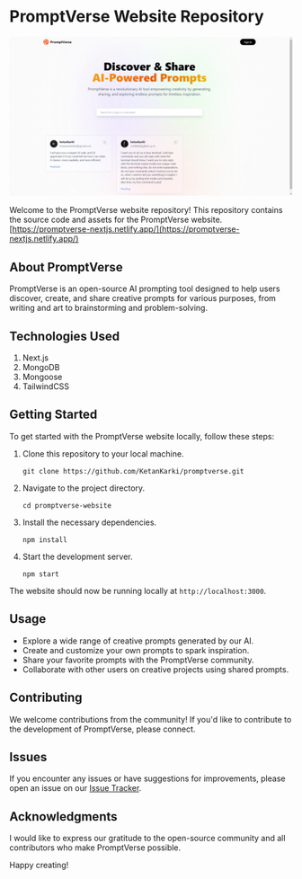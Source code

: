 # PromptVerse Website Repository
![Screenshot](screenshot.png)

Welcome to the PromptVerse website repository! This repository contains the source code and assets for the PromptVerse website.
[https://promptverse-nextjs.netlify.app/](https://promptverse-nextjs.netlify.app/)
## About PromptVerse

PromptVerse is an open-source AI prompting tool designed to help users discover, create, and share creative prompts for various purposes, from writing and art to brainstorming and problem-solving.

## Technologies Used
1. Next.js
2. MongoDB
3. Mongoose
4. TailwindCSS

## Getting Started

To get started with the PromptVerse website locally, follow these steps:

1. Clone this repository to your local machine.

   ```shell
   git clone https://github.com/KetanKarki/promptverse.git
   ```

2. Navigate to the project directory.

   ```shell
   cd promptverse-website
   ```

3. Install the necessary dependencies.

   ```shell
   npm install
   ```

4. Start the development server.

   ```shell
   npm start
   ```

The website should now be running locally at `http://localhost:3000`.

## Usage

- Explore a wide range of creative prompts generated by our AI.
- Create and customize your own prompts to spark inspiration.
- Share your favorite prompts with the PromptVerse community.
- Collaborate with other users on creative projects using shared prompts.

## Contributing

We welcome contributions from the community! If you'd like to contribute to the development of PromptVerse, please connect.

## Issues

If you encounter any issues or have suggestions for improvements, please open an issue on our [Issue Tracker](https://github.com/KetanKarki/promptverse/issues).

## Acknowledgments

I would like to express our gratitude to the open-source community and all contributors who make PromptVerse possible.

Happy creating!
